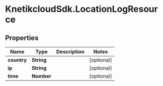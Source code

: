 # KnetikcloudSdk.LocationLogResource

## Properties
Name | Type | Description | Notes
------------ | ------------- | ------------- | -------------
**country** | **String** |  | [optional] 
**ip** | **String** |  | [optional] 
**time** | **Number** |  | [optional] 


